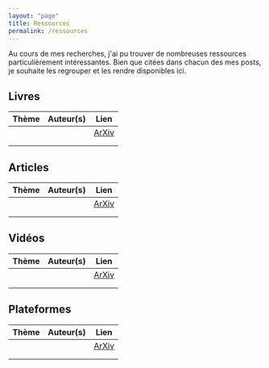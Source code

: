 ```yaml
---
layout: "page"
title: Ressources
permalink: /ressources
---
```


Au cours de mes recherches, j'ai pu trouver de nombreuses ressources particulièrement intéressantes. Bien que citées dans chacun des mes posts, je souhaite les regrouper et les rendre disponibles ici.

## Livres

| Thème  | Auteur(s) | Lien |
|---|---|---|
|   |   | [ArXiv](https://github.com/guillaume-lesaine/blog-visualization_machine_learning)  |
|   |   |   |
|   |   |   |

## Articles

| Thème  | Auteur(s) | Lien |
|---|---|---|
|   |   | [ArXiv](https://github.com/guillaume-lesaine/blog-visualization_machine_learning)  |
|   |   |   |
|   |   |   |

## Vidéos

| Thème  | Auteur(s) | Lien |
|---|---|---|
|   |   | [ArXiv](https://github.com/guillaume-lesaine/blog-visualization_machine_learning)  |
|   |   |   |
|   |   |   |


## Plateformes

| Thème  | Auteur(s) | Lien |
|---|---|---|
|   |   | [ArXiv](https://github.com/guillaume-lesaine/blog-visualization_machine_learning)  |
|   |   |   |
|   |   |   |
